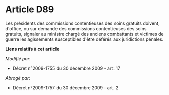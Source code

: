# Article D89

Les présidents des commissions contentieuses des soins gratuits doivent, d'office, ou sur demande des commissions
contentieuses des soins gratuits, signaler au       ministre chargé des anciens combattants et victimes de guerre les
agissements susceptibles d'être déférés aux juridictions pénales.

**Liens relatifs à cet article**

_Modifié par_:

  - Décret n°2009-1755 du 30 décembre 2009 - art. 17

_Abrogé par_:

  - Décret n°2009-1757 du 30 décembre 2009 - art. 2
